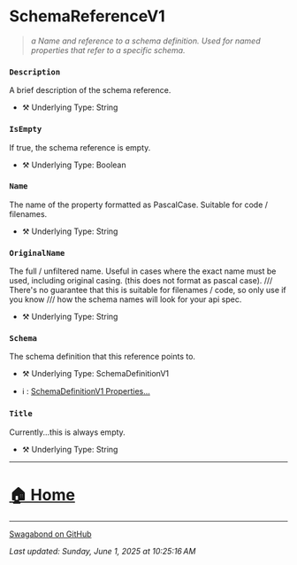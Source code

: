 # SchemaReferenceV1

> *a Name and reference to a schema definition. Used for named properties that refer to a specific schema.* 


### `Description`

A brief description of the schema reference.



* ⚒️ Underlying Type: String



### `IsEmpty`

If true, the schema reference is empty.



* ⚒️ Underlying Type: Boolean



### `Name`

The name of the property formatted as PascalCase.  Suitable for code / filenames.



* ⚒️ Underlying Type: String



### `OriginalName`

The full / unfiltered name.  Useful in cases where the exact name must be used, including original casing.  (this does not format as pascal case). /// There's no guarantee that this is suitable for filenames / code, so only use if you know /// how the schema names will look for your api spec.



* ⚒️ Underlying Type: String



### `Schema`

The schema definition that this reference points to.



* ⚒️ Underlying Type: SchemaDefinitionV1

* ℹ️ : [SchemaDefinitionV1 Properties...](./SchemaDefinitionV1.md)



### `Title`

Currently...this is always empty.



* ⚒️ Underlying Type: String



___


# [🏠 Home](./ApiV1.md)


___

[Swagabond on GitHub](https://github.com/jordanbleu/swagabond)

*Last updated: Sunday, June 1, 2025 at 10:25:16 AM*
